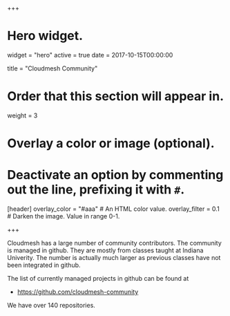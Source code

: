+++
# Hero widget.
widget = "hero"
active = true
date = 2017-10-15T00:00:00

title = "Cloudmesh Community"

# Order that this section will appear in.
weight = 3

# Overlay a color or image (optional).
#   Deactivate an option by commenting out the line, prefixing it with `#`.
[header]
  overlay_color = "#aaa"  # An HTML color value.
  overlay_filter = 0.1  # Darken the image. Value in range 0-1.

+++

Cloudmesh has a large number of community contributors.  The community
is managed in github.  They are mostly from classes taught at Indiana
Univerity. The number is actually much larger as previous classes have
not been integrated in github.

The list of currently managed projects in github can be found at

* <https://github.com/cloudmesh-community>

We have over 140 repositories.
